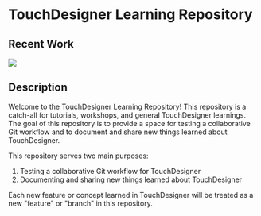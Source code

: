 # TouchDesigner Learning Repository

## Recent Work
![](./Gifs/vhs_animation_1.gif)

## Description
Welcome to the TouchDesigner Learning Repository! This repository is a catch-all for tutorials, workshops, and general TouchDesigner learnings. The goal of this repository is to provide a space for testing a collaborative Git workflow and to document and share new things learned about TouchDesigner.

This repository serves two main purposes:

1. Testing a collaborative Git workflow for TouchDesigner
2. Documenting and sharing new things learned about TouchDesigner

Each new feature or concept learned in TouchDesigner will be treated as a new "feature" or "branch" in this repository.